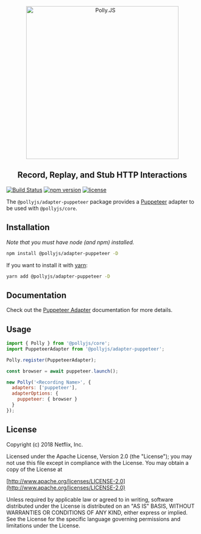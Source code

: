 <p align="center">
  <img alt="Polly.JS" width="400px" src="https://netflix.github.io/pollyjs/assets/images/wordmark-logo-alt.png" />
</p>
<h2 align="center">Record, Replay, and Stub HTTP Interactions</h2>

[![Build Status](https://travis-ci.org/Netflix/pollyjs.svg?branch=master)](https://travis-ci.org/Netflix/pollyjs)
[![npm version](https://badge.fury.io/js/%40pollyjs%2Fadapter-puppeteer.svg)](https://badge.fury.io/js/%40pollyjs%2Fadapter-puppeteer)
[![license](https://img.shields.io/github/license/Netflix/pollyjs.svg)](http://www.apache.org/licenses/LICENSE-2.0)

The `@pollyjs/adapter-puppeteer` package provides a [Puppeteer](https://github.com/GoogleChrome/puppeteer) adapter
to be used with `@pollyjs/core`.

## Installation

_Note that you must have node (and npm) installed._

```bash
npm install @pollyjs/adapter-puppeteer -D
```

If you want to install it with [yarn](https://yarnpkg.com):

```bash
yarn add @pollyjs/adapter-puppeteer -D
```

## Documentation

Check out the [Puppeteer Adapter](https://netflix.github.io/pollyjs/#/adapters/puppeteer)
documentation for more details.

## Usage

```js
import { Polly } from '@pollyjs/core';
import PuppeteerAdapter from '@pollyjs/adapter-puppeteer';

Polly.register(PuppeteerAdapter);

const browser = await puppeteer.launch();

new Polly('<Recording Name>', {
  adapters: ['puppeteer'],
  adapterOptions: {
    puppeteer: { browser }
  }
});
```

## License

Copyright (c) 2018 Netflix, Inc.

Licensed under the Apache License, Version 2.0 (the "License"); you may not use this file except in compliance with the License. You may obtain a copy of the License at

[http://www.apache.org/licenses/LICENSE-2.0](http://www.apache.org/licenses/LICENSE-2.0)

Unless required by applicable law or agreed to in writing, software distributed under the License is distributed on an "AS IS" BASIS, WITHOUT WARRANTIES OR CONDITIONS OF ANY KIND, either express or implied. See the License for the specific language governing permissions and limitations under the License.
